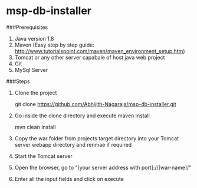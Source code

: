 # msp-db-installer

###Prerequisites
1. Java version 1.8
2. Maven (Easy step by step guide: http://www.tutorialspoint.com/maven/maven_environment_setup.htm)
3. Tomcat or any other server capabale of host java web project
4. Git
5. MySql Server

###Steps
1. Clone the project

      git clone https://github.com/Abhijith-Nagaraja/msp-db-installer.git
2. Go inside the clone directory and execute maven install
 
      mvn clean install
3. Copy the war folder from projects target directory into your Tomcat server webapp directory and renmae if required
4. Start the Tomcat server
5. Open the browser, go to "[your server address with port]://[war-name]/"
6. Enter all the input fields and click on execute
